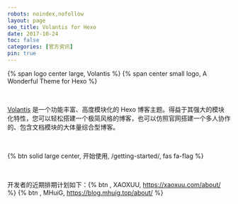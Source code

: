 ```yaml
---
robots: noindex,nofollow
layout: page
seo_title: Volantis for Hexo
date: 2017-10-24
toc: false
categories: [官方资讯]
pin: true
---
```


<p>
{% span logo center large, Volantis %}
{% span center small logo, A Wonderful Theme for Hexo %}
</p>
<br>

[Volantis](https://volantis.js.org) 是一个功能丰富、高度模块化的 Hexo 博客主题。得益于其强大的模块化特性，您可以轻松搭建一个极简风格的博客，也可以仿照官网搭建一个多人协作的、包含文档模块的大体量综合型博客。

<br>

{% btn solid large center, 开始使用, /getting-started/, fas fa-flag %}

<br>

开发者的近期排期计划如下：{% btn , XAOXUU, https://xaoxuu.com/about/ %} {% btn , MHuiG, https://blog.mhuig.top/about/ %}
